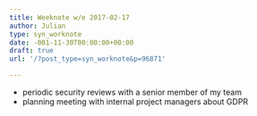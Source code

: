 ```yaml
---
title: Weeknote w/e 2017-02-17
author: Julian
type: syn_worknote
date: -001-11-30T00:00:00+00:00
draft: true
url: '/?post_type=syn_worknote&p=96871'

---
```

  * periodic security reviews with a senior member of my team
  * planning meeting with internal project managers about GDPR